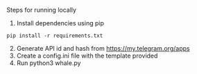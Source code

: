 Steps for running locally

1. Install dependencies using pip
```
pip install -r requirements.txt
```
2. Generate API id and hash from https://my.telegram.org/apps
3. Create a config.ini file with the template provided
4. Run python3 whale.py
